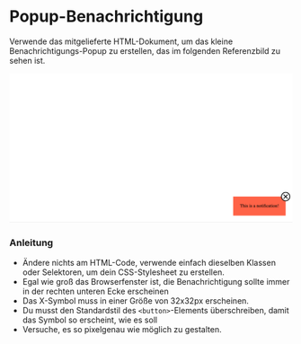 # Popup-Benachrichtigung

Verwende das mitgelieferte HTML-Dokument, um das kleine Benachrichtigungs-Popup zu erstellen, das im folgenden Referenzbild zu sehen ist.

![](result.png)

### Anleitung

- Ändere nichts am HTML-Code, verwende einfach dieselben Klassen oder Selektoren, um dein CSS-Stylesheet zu erstellen.
- Egal wie groß das Browserfenster ist, die Benachrichtigung sollte immer in der rechten unteren Ecke erscheinen
- Das X-Symbol muss in einer Größe von 32x32px erscheinen.
- Du musst den Standardstil des `<button>`-Elements überschreiben, damit das Symbol so erscheint, wie es soll
- Versuche, es so pixelgenau wie möglich zu gestalten.
